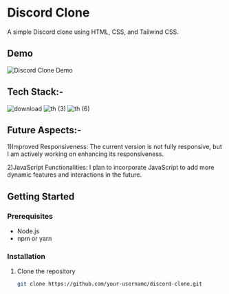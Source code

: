 # Discord Clone

A simple Discord clone using HTML, CSS, and Tailwind CSS.

## Demo

![Discord Clone Demo](link/to/demo.gif)


## Tech Stack:-
![download](https://github.com/ShravanThakare/Discord-Clone/assets/108409480/0cd47554-88f6-4810-b515-a44e5a73f296)
![th (3)](https://github.com/ShravanThakare/Discord-Clone/assets/108409480/5e76d12d-e9ac-465a-a2dd-63088787582b)
![th (6)](https://github.com/ShravanThakare/Discord-Clone/assets/108409480/dc08c5b2-11ee-4a69-a843-5ef865b618fa)



## Future Aspects:-
1)Improved Responsiveness: The current version is not fully responsive, but I am actively working on enhancing its responsiveness.

2)JavaScript Functionalities: I plan to incorporate JavaScript to add more dynamic features and interactions in the future.


## Getting Started

### Prerequisites

- Node.js
- npm or yarn

### Installation

1. Clone the repository
   ```bash
   git clone https://github.com/your-username/discord-clone.git
